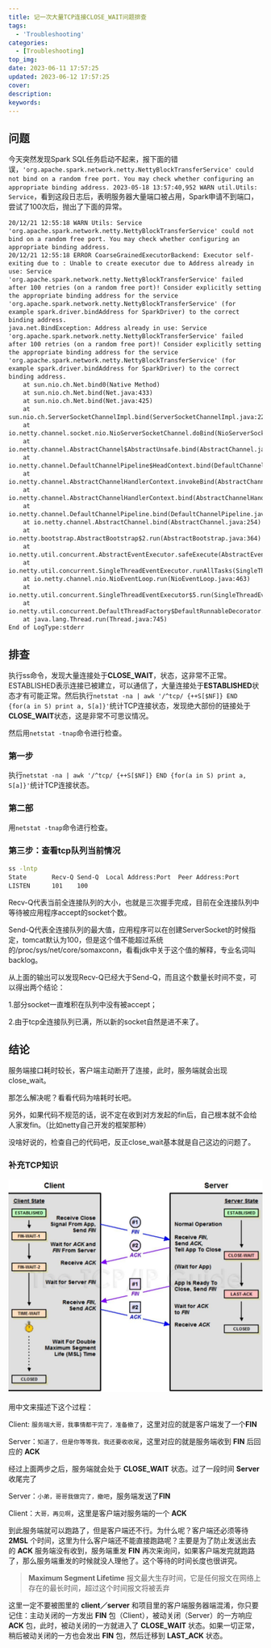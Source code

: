 ```yaml
---
title: 记一次大量TCP连接CLOSE_WAIT问题排查
tags:
  - 'Troubleshooting'
categories:
  - [Troubleshooting]
top_img: 
date: 2023-06-11 17:57:25
updated: 2023-06-12 17:57:25
cover:
description:
keywords:
---
```


## 问题

今天突然发现Spark SQL任务启动不起来，报下面的错误，`'org.apache.spark.network.netty.NettyBlockTransferService' could not bind on a random free port. You may check whether configuring an appropriate binding address. 2023-05-18 13:57:40,952 WARN util.Utils: Service`，看到这段日志后，表明服务器大量端口被占用，Spark申请不到端口，尝试了100次后，抛出了下面的异常。

```
20/12/21 12:55:18 WARN Utils: Service 'org.apache.spark.network.netty.NettyBlockTransferService' could not bind on a random free port. You may check whether configuring an appropriate binding address.
20/12/21 12:55:18 ERROR CoarseGrainedExecutorBackend: Executor self-exiting due to : Unable to create executor due to Address already in use: Service 'org.apache.spark.network.netty.NettyBlockTransferService' failed after 100 retries (on a random free port)! Consider explicitly setting the appropriate binding address for the service 'org.apache.spark.network.netty.NettyBlockTransferService' (for example spark.driver.bindAddress for SparkDriver) to the correct binding address.
java.net.BindException: Address already in use: Service 'org.apache.spark.network.netty.NettyBlockTransferService' failed after 100 retries (on a random free port)! Consider explicitly setting the appropriate binding address for the service 'org.apache.spark.network.netty.NettyBlockTransferService' (for example spark.driver.bindAddress for SparkDriver) to the correct binding address.
	at sun.nio.ch.Net.bind0(Native Method)
	at sun.nio.ch.Net.bind(Net.java:433)
	at sun.nio.ch.Net.bind(Net.java:425)
	at sun.nio.ch.ServerSocketChannelImpl.bind(ServerSocketChannelImpl.java:223)
	at io.netty.channel.socket.nio.NioServerSocketChannel.doBind(NioServerSocketChannel.java:128)
	at io.netty.channel.AbstractChannel$AbstractUnsafe.bind(AbstractChannel.java:558)
	at io.netty.channel.DefaultChannelPipeline$HeadContext.bind(DefaultChannelPipeline.java:1283)
	at io.netty.channel.AbstractChannelHandlerContext.invokeBind(AbstractChannelHandlerContext.java:501)
	at io.netty.channel.AbstractChannelHandlerContext.bind(AbstractChannelHandlerContext.java:486)
	at io.netty.channel.DefaultChannelPipeline.bind(DefaultChannelPipeline.java:989)
	at io.netty.channel.AbstractChannel.bind(AbstractChannel.java:254)
	at io.netty.bootstrap.AbstractBootstrap$2.run(AbstractBootstrap.java:364)
	at io.netty.util.concurrent.AbstractEventExecutor.safeExecute(AbstractEventExecutor.java:163)
	at io.netty.util.concurrent.SingleThreadEventExecutor.runAllTasks(SingleThreadEventExecutor.java:403)
	at io.netty.channel.nio.NioEventLoop.run(NioEventLoop.java:463)
	at io.netty.util.concurrent.SingleThreadEventExecutor$5.run(SingleThreadEventExecutor.java:858)
	at io.netty.util.concurrent.DefaultThreadFactory$DefaultRunnableDecorator.run(DefaultThreadFactory.java:138)
	at java.lang.Thread.run(Thread.java:745)
End of LogType:stderr
```

## 排查

执行ss命令，发现大量连接处于**CLOSE_WAIT**，状态，这非常不正常。ESTABLISHED表示连接已被建立，可以通信了，大量连接处于**ESTABLISHED**状态才有可能正常。然后执行`netstat -na | awk '/^tcp/ {++S[$NF]} END {for(a in S) print a, S[a]}'`统计TCP连接状态，发现绝大部份的链接处于**CLOSE_WAIT**状态，这是非常不可思议情况。

然后用`netstat -tnap`命令进行检查。

### 第一步

执行`netstat -na | awk '/^tcp/ {++S[$NF]} END {for(a in S) print a, S[a]}'`统计TCP连接状态。

### 第二部

用`netstat -tnap`命令进行检查。

### 第三步：查看tcp队列当前情况
```sh
ss -lntp
State       Recv-Q Send-Q  Local Address:Port  Peer Address:Port             
LISTEN      101    100  
```

Recv-Q代表当前全连接队列的大小，也就是三次握手完成，目前在全连接队列中等待被应用程序accept的socket个数。

Send-Q代表全连接队列的最大值，应用程序可以在创建ServerSocket的时候指定，tomcat默认为100，但是这个值不能超过系统的/proc/sys/net/core/somaxconn，看看jdk中关于这个值的解释，专业名词叫backlog。

从上面的输出可以发现Recv-Q已经大于Send-Q，而且这个数量长时间不变，可以得出两个结论：

1.部分socket一直堆积在队列中没有被accept；

2.由于tcp全连接队列已满，所以新的socket自然是进不来了。



## 结论

服务端接口耗时较长，客户端主动断开了连接，此时，服务端就会出现 close_wait。

那怎么解决呢？看看代码为啥耗时长吧。

另外，如果代码不规范的话，说不定在收到对方发起的fin后，自己根本就不会给人家发fin。（比如netty自己开发的框架那种）

没啥好说的，检查自己的代码吧，反正close_wait基本就是自己这边的问题了。



### 补充TCP知识

![](https://raw.githubusercontent.com/yuanoOo/learngit/b6713af0a1b426be22a510bcd51cb0cddef43ea6/jpg/tcp01.jpeg)

用中文来描述下这个过程：

Client: `服务端大哥，我事情都干完了，准备撤了`，这里对应的就是客户端发了一个**FIN**

Server：`知道了，但是你等等我，我还要收收尾`，这里对应的就是服务端收到 **FIN** 后回应的 **ACK**

经过上面两步之后，服务端就会处于 **CLOSE_WAIT** 状态。过了一段时间 **Server** 收尾完了

Server：`小弟，哥哥我做完了，撤吧`，服务端发送了**FIN**

Client：`大哥，再见啊`，这里是客户端对服务端的一个 **ACK**

到此服务端就可以跑路了，但是客户端还不行。为什么呢？客户端还必须等待 **2MSL** 个时间，这里为什么客户端还不能直接跑路呢？主要是为了防止发送出去的 **ACK** 服务端没有收到，服务端重发 **FIN** 再次来询问，如果客户端发完就跑路了，那么服务端重发的时候就没人理他了。这个等待的时间长度也很讲究。

> **Maximum Segment Lifetime** 报文最大生存时间，它是任何报文在网络上存在的最长时间，超过这个时间报文将被丢弃

这里一定不要被图里的 **client／server** 和项目里的客户端服务器端混淆，你只要记住：主动关闭的一方发出 **FIN** 包（Client），被动关闭（Server）的一方响应 **ACK** 包，此时，被动关闭的一方就进入了 **CLOSE_WAIT** 状态。如果一切正常，稍后被动关闭的一方也会发出 **FIN** 包，然后迁移到 **LAST_ACK** 状态。
